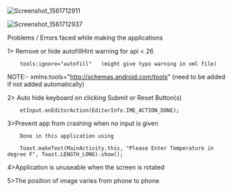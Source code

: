 

![Screenshot_1561712911](https://user-images.githubusercontent.com/49367575/60333337-5b843780-99b6-11e9-9950-9b2ad97eea25.png)



![Screenshot_1561712937](https://user-images.githubusercontent.com/49367575/60333338-5c1cce00-99b6-11e9-96f4-38c2630e9116.png)


Problems / Errors faced while making the applications

1> Remove or hide autofillHint warning for api < 26
	
		tools:ignore="autofill"   (might give typo warning in xml file)
    

NOTE:- xmlns:tools="http://schemas.android.com/tools"   (need to be added if not added automatically)





2> Auto hide keyboard on clicking Submit or Reset Button(s)
		
		etInput.onEditorAction(EditorInfo.IME_ACTION_DONE);


3>Prevent app from crashing when no input is given
	
		Done in this application using 

		Toast.makeText(MainActivity.this, "Please Enter Temperature in degree F", Toast.LENGTH_LONG).show();

4>Application is unuseable when the screen is rotated 

5>The position of image varies from phone to phone
